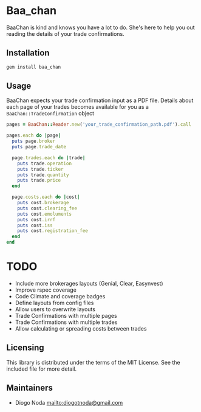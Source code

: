 # Baa_chan

BaaChan is kind and knows you have a lot to do. She's here to help you out
reading the details of your trade confirmations.

## Installation

~~~ruby
gem install baa_chan
~~~

## Usage

BaaChan expects your trade confirmation input as a PDF file. Details
about each page of your trades becomes available for you as a
`BaaChan::TradeConfirmation` object

~~~ruby
pages = BaaChan::Reader.new('your_trade_confirmation_path.pdf').call

pages.each do |page|
  puts page.broker
  puts page.trade_date

  page.trades.each do |trade|
    puts trade.operation
    puts trade.ticker
    puts trade.quantity
    puts trade.price
  end

  page.costs.each do |cost|
    puts cost.brokerage
    puts cost.clearing_fee
    puts cost.emoluments
    puts cost.irrf
    puts cost.iss
    puts cost.registration_fee
  end
end
~~~

# TODO

* Include more brokerages layouts (Genial, Clear, Easynvest)
* Improve rspec coverage
* Code Climate and coverage badges
* Define layouts from config files
* Allow users to overwrite layouts
* Trade Confirmations with multiple pages
* Trade Confirmations with multiple trades
* Allow calculating or spreading costs between trades

## Licensing

This library is distributed under the terms of the MIT License. See the included file for
more detail.

## Maintainers

* Diogo Noda <mailto:diogotnoda@gmail.com>
